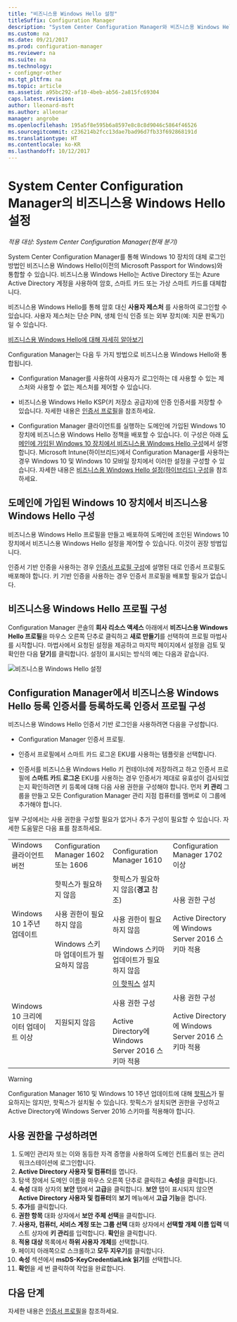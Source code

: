 ```yaml
---
title: "비즈니스용 Windows Hello 설정"
titleSuffix: Configuration Manager
description: "System Center Configuration Manager와 비즈니스용 Windows Hello를 통합하는 방법을 알아봅니다."
ms.custom: na
ms.date: 09/21/2017
ms.prod: configuration-manager
ms.reviewer: na
ms.suite: na
ms.technology:
- configmgr-other
ms.tgt_pltfrm: na
ms.topic: article
ms.assetid: a95bc292-af10-4beb-ab56-2a815fc69304
caps.latest.revision: 
author: lleonard-msft
ms.author: alleonar
manager: angrobe
ms.openlocfilehash: 195a5f8e595b6a8597e8c8c8d9046c5864f46526
ms.sourcegitcommit: c236214b2fcc13dae7bad96d7fb33f692868191d
ms.translationtype: HT
ms.contentlocale: ko-KR
ms.lasthandoff: 10/12/2017
---
```

# <a name="windows-hello-for-business-settings-in-system-center-configuration-manager"></a>System Center Configuration Manager의 비즈니스용 Windows Hello 설정

*적용 대상: System Center Configuration Manager(현재 분기)*

System Center Configuration Manager를 통해 Windows 10 장치의 대체 로그인 방법인 비즈니스용 Windows Hello(이전의 Microsoft Passport for Windows)와 통합할 수 있습니다. 비즈니스용 Windows Hello는 Active Directory 또는 Azure Active Directory 계정을 사용하여 암호, 스마트 카드 또는 가상 스마트 카드를 대체합니다.  

비즈니스용 Windows Hello를 통해 암호 대신 **사용자 제스처** 를 사용하여 로그인할 수 있습니다. 사용자 제스처는 단순 PIN, 생체 인식 인증 또는 외부 장치(예: 지문 판독기)일 수 있습니다.

[비즈니스용 Windows Hello에 대해 자세히 알아보기](https://docs.microsoft.com/windows/access-protection/hello-for-business/hello-identity-verification)

 Configuration Manager는 다음 두 가지 방법으로 비즈니스용 Windows Hello와 통합됩니다.  

-   Configuration Manager를 사용하여 사용자가 로그인하는 데 사용할 수 있는 제스처와 사용할 수 없는 제스처를 제어할 수 있습니다.  

-   비즈니스용 Windows Hello KSP(키 저장소 공급자)에 인증 인증서를 저장할 수 있습니다. 자세한 내용은 [인증서 프로필](introduction-to-certificate-profiles.md)을 참조하세요.  

- Configuration Manager 클라이언트를 실행하는 도메인에 가입된 Windows 10 장치에 비즈니스용 Windows Hello 정책을 배포할 수 있습니다. 이 구성은 아래 [도메인에 가입된 Windows 10 장치에서 비즈니스용 Windows Hello 구성](#configure-windows-hello-for-business-on-domain-joined-windows-10-devices)에서 설명합니다. Microsoft Intune(하이브리드)에서 Configuration Manager를 사용하는 경우 Windows 10 및 Windows 10 모바일 장치에서 이러한 설정을 구성할 수 있습니다. 자세한 내용은 [비즈니스용 Windows Hello 설정(하이브리드) 구성](../../mdm/deploy-use/windows-hello-for-business-settings.md)을 참조하세요.

## <a name="configure-windows-hello-for-business-on-domain-joined-windows-10-devices"></a>도메인에 가입된 Windows 10 장치에서 비즈니스용 Windows Hello 구성
비즈니스용 Windows Hello 프로필을 만들고 배포하여 도메인에 조인된 Windows 10 장치에서 비즈니스용 Windows Hello 설정을 제어할 수 있습니다. 이것이 권장 방법입니다.


인증서 기반 인증을 사용하는 경우 [인증서 프로필 구성](#configure-a-certificate-profile)에 설명된 대로 인증서 프로필도 배포해야 합니다. 키 기반 인증을 사용하는 경우 인증서 프로필을 배포할 필요가 없습니다.

## <a name="configure-a-windows-hello-for-business-profile"></a>비즈니스용 Windows Hello 프로필 구성  

Configuration Manager 콘솔의 **회사 리소스 액세스** 아래에서 **비즈니스용 Windows Hello 프로필**을 마우스 오른쪽 단추로 클릭하고 **새로 만들기**를 선택하여 프로필 마법사를 시작합니다. 마법사에서 요청된 설정을 제공하고 마지막 페이지에서 설정을 검토 및 확인한 다음 **닫기**를 클릭합니다. 설정이 표시되는 방식의 예는 다음과 같습니다.  

![비즈니스용 Windows Hello 설정](../media/Hello-for-Business-settings.png)

## <a name="configure-a-certificate-profile-to-enroll-the-windows-hello-for-business-enrollment-certificate-in-configuration-manager"></a>Configuration Manager에서 비즈니스용 Windows Hello 등록 인증서를 등록하도록 인증서 프로필 구성  
 비즈니스용 Windows Hello 인증서 기반 로그인을 사용하려면 다음을 구성합니다.  

-   Configuration Manager 인증서 프로필.  

-   인증서 프로필에서 스마트 카드 로그온 EKU를 사용하는 템플릿을 선택합니다.  

-   인증서를 비즈니스용 Windows Hello 키 컨테이너에 저장하려고 하고 인증서 프로필에 **스마트 카드 로그온** EKU를 사용하는 경우 인증서가 제대로 유효성이 검사되었는지 확인하려면 키 등록에 대해 다음 사용 권한을 구성해야 합니다.
먼저 **키 관리** 그룹을 만들고 모든 Configuration Manager 관리 지점 컴퓨터를 멤버로 이 그룹에 추가해야 합니다.

일부 구성에서는 사용 권한을 구성할 필요가 없거나 추가 구성이 필요할 수 있습니다. 자세한 도움말은 다음 표를 참조하세요.

|||||
|-|-|-|-|
|Windows 클라이언트 버전|Configuration Manager 1602 또는 1606|Configuration Manager 1610|Configuration Manager 1702 이상|
|Windows 10 1주년 업데이트|핫픽스가 필요하지 않음<br><br>사용 권한이 필요하지 않음<br><br>Windows 스키마 업데이트가 필요하지 않음|핫픽스가 필요하지 않음(**경고** 참조)<br><br>사용 권한이 필요하지 않음<br><br>Windows 스키마 업데이트가 필요하지 않음|사용 권한 구성<br><br>Active Directory에 Windows Server 2016 스키마 적용|
|Windows 10 크리에이터 업데이트 이상|지원되지 않음|[이 핫픽스](https://support.microsoft.com/help/4010155/update-rollup-for-system-center-configuration-manager-current-branch-v) 설치<br><br>사용 권한 구성<br><br>Active Directory에 Windows Server 2016 스키마 적용|사용 권한 구성<br><br>Active Directory에 Windows Server 2016 스키마 적용|

> [!WARNING]
> Configuration Manager 1610 및 Windows 10 1주년 업데이트에 대해 [핫픽스](https://support.microsoft.com/help/4010155/update-rollup-for-system-center-configuration-manager-current-branch-v)가 필요하지는 않지만, 핫픽스가 설치될 수 있습니다.  핫픽스가 설치되면 권한을 구성하고 Active Directory에 Windows Server 2016 스키마를 적용해야 합니다.

## <a name="to-configure-permissions"></a>사용 권한을 구성하려면

1.  도메인 관리자 또는 이와 동등한 자격 증명을 사용하여 도메인 컨트롤러 또는 관리 워크스테이션에 로그인합니다.
2.  **Active Directory 사용자 및 컴퓨터**를 엽니다.
3.  탐색 창에서 도메인 이름을 마우스 오른쪽 단추로 클릭하고 **속성**을 클릭합니다.
4.  *<domain name>* **속성** 대화 상자의 **보안** 탭에서 **고급**을 클릭합니다. **보안** 탭이 표시되지 않으면 **Active Directory 사용자 및 컴퓨터**의 **보기** 메뉴에서 **고급 기능**을 켭니다.
5.  **추가**를 클릭합니다.
6.  *<domain name>* **권한 항목** 대화 상자에서 **보안 주체 선택**을 클릭합니다.
7.  **사용자, 컴퓨터, 서비스 계정 또는 그룹 선택** 대화 상자에서 **선택할 개체 이름 입력** 텍스트 상자에 **키 관리**를 입력합니다.  **확인**을 클릭합니다.
8.  **적용 대상** 목록에서 **하위 사용자 개체**를 선택합니다.
9.  페이지 아래쪽으로 스크롤하고 **모두 지우기**를 클릭합니다.
10. **속성** 섹션에서 **msDS-KeyCredentialLink 읽기**를 선택합니다.
11. **확인**을 세 번 클릭하여 작업을 완료합니다.


## <a name="next-steps"></a>다음 단계

자세한 내용은 [인증서 프로필](introduction-to-certificate-profiles.md)을 참조하세요.  





